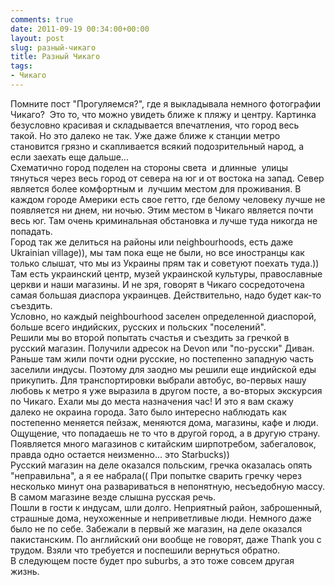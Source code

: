 ```yaml
---
comments: true
date: 2011-09-19 00:34:00+00:00
layout: post
slug: разный-чикаго
title: Разный Чикаго
tags:
- Чикаго
---
```


Помните пост "Прогуляемся?", где я выкладывала немного фотографии Чикаго?  Это то, что можно увидеть ближе к пляжу и центру. Картинка безусловно красивая и складывается впечатления, что город весь такой. Но это далеко не так. Уже даже ближе к станции метро становится грязно и скапливается всякий подозрительный народ, а если заехать еще дальше...  
Схематично город поделен на стороны света  и длинные  улицы тянуться через весь город от севера на юг и от востока на запад. Север является более комфортным и  лучшим местом для проживания. В каждом городе Америки есть свое гетто, где белому человеку лучше не появляется ни днем, ни ночью. Этим местом в Чикаго является почти весь юг. Там очень криминальная обстановка и лучше туда никогда не попадать.   
Город так же делиться на районы или neighbourhoods, есть даже Ukrainian village)), мы там пока еще не были, но все иностранцы как только слышат, что мы из Украины прям так и советуют поехать туда.)) Там есть украинский центр, музей украинской культуры, православные церкви и наши магазины. И не зря, говорят в Чикаго сосредоточена самая большая диаспора украинцев. Действительно, надо будет как-то съездить.  
Условно, но каждый neighbourhood заселен определенной диаспорой, больше всего индийских, русских и польских "поселений".   
Решили мы во второй попытать счастья и съездить за гречкой в русский магазин. Получили адресок на Devon или "по-русски" Диван. Раньше там жили почти одни русские, но постепенно западную часть заселили индусы. Поэтому для заодно мы решили еще индийской еды прикупить. Для транспортировки выбрали автобус, во-первых нашу любовь к метро я уже выразила в другом посте, а во-вторых экскурсия по Чикаго. Ехали мы до места назначения час! И это я вам скажу далеко не окраина города. Зато было интересно наблюдать как постепенно меняется пейзаж, меняются дома, магазины, кафе и люди. Ощущение, что попадаешь не то что в другой город, а в другую страну. Появляется много магазинов с китайским ширпотребом, забегаловок, правда одно остается неизменно... это Starbucks))  
Русский магазин на деле оказался польским, гречка оказалась опять "неправильна", а я ее набрала(( При попытке сварить гречку через несколько минут она развариваться в непонятную, несъедобную массу. В самом магазине везде слышна русская речь.  
Пошли в гости к индусам, шли долго. Неприятный район, заброшенный, страшные дома, неухоженные и неприветливые люди. Немного даже было не по себе. Забежали в первый же магазин, на деле оказался пакистанским. По английский они вообще не говорят, даже Thank you с трудом. Взяли что требуется и поспешили вернуться обратно.  
В следующем посте будет про suburbs, а это тоже совсем другая жизнь. 
